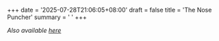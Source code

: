 +++
date = '2025-07-28T21:06:05+08:00'
draft = false
title = 'The Nose Puncher'
summary = ' '
+++

*Also available [here](https://peterellingernovels.blogspot.com/2025/07/the-nose-puncher.html)*